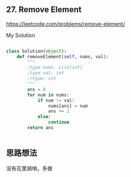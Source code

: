## 27. Remove Element

https://leetcode.com/problems/remove-element/

My Solution

```python

class Solution(object):
    def removeElement(self, nums, val):
        """
        :type nums: List[int]
        :type val: int
        :rtype: int
        """
        ans = 0
        for num in nums:
            if num != val:
                nums[ans] = num
                ans += 1
            else:
                continue
        return ans
                
```

## 思路想法
没有花里胡哨，多做

